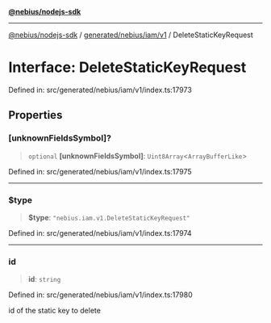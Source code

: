 [**@nebius/nodejs-sdk**](../../../../../README.md)

***

[@nebius/nodejs-sdk](../../../../../README.md) / [generated/nebius/iam/v1](../README.md) / DeleteStaticKeyRequest

# Interface: DeleteStaticKeyRequest

Defined in: src/generated/nebius/iam/v1/index.ts:17973

## Properties

### \[unknownFieldsSymbol\]?

> `optional` **\[unknownFieldsSymbol\]**: `Uint8Array`\<`ArrayBufferLike`\>

Defined in: src/generated/nebius/iam/v1/index.ts:17975

***

### $type

> **$type**: `"nebius.iam.v1.DeleteStaticKeyRequest"`

Defined in: src/generated/nebius/iam/v1/index.ts:17974

***

### id

> **id**: `string`

Defined in: src/generated/nebius/iam/v1/index.ts:17980

id of the static key to delete
